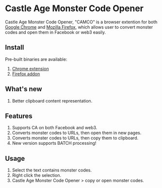 Castle Age Monster Code Opener
==============================

Castle Age Monster Code Opener, "CAMCO" is a browser extention for both [Google Chrome](https://chrome.google.com) and [Mozilla Firefox](https://www.mozilla.com/firefox/), which allows user to convert monster codes and open them in Facebook or web3 easily.

Install
--------
Pre-built binaries are available:

 1. [Chrome extension](https://chrome.google.com/webstore/detail/castle-age-monster-code-o/abgckmhddlbhlhbhpcnfgmmdgfkbcofb)
 2. [Firefox addon](https://addons.mozilla.org/firefox/addon/castle-age-monster-code-opener/)

What's new
----------

1. Better clipboard content representation.

Features
---------

1. Supports CA on both Facebook and web3.
2. Converts monster codes to URLs, then open them in new pages.
3. Converts monster codes to URLs, then copy them to clipboard.
4. New version supports BATCH processing!

Usage
------

1. Select the text contains monster codes.
2. Right click the selection.
3. Castle Age Monster Code Opener > copy or open monster codes.



